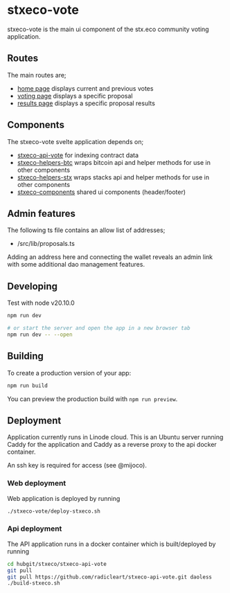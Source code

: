 # stxeco-vote

stxeco-vote is the main ui component of the stx.eco community voting application.

## Routes

The main routes are;

- [home page](https://stx.eco/) displays current and previous votes
- [voting page](https://stx.eco/dao/proposals/SP3JP0N1ZXGASRJ0F7QAHWFPGTVK9T2XNXDB908Z.bdp-multisig-transactions/) displays a specific proposal
- [results page](https://stx.eco/dao/proposals/SP3JP0N1ZXGASRJ0F7QAHWFPGTVK9T2XNXDB908Z.bdp-multisig-transactions/results) displays a specific proposal results

## Components

The stxeco-vote svelte application depends on;

- [stxeco-api-vote](https://github.com/radicleart/stxeco-api-vote) for indexing contract data
- [stxeco-helpers-btc](https://github.com/radicleart/stxeco-helpers-btc) wraps bitcoin api and helper methods for use in other components
- [stxeco-helpers-stx](https://github.com/radicleart/stxeco-helpers-stx) wraps stacks api and helper methods for use in other components
- [stxeco-components](https://github.com/radicleart/stxeco-components) shared ui components (header/footer)

## Admin features

The following ts file contains an allow list of addresses;

- /src/lib/proposals.ts

Adding an address here and connecting the wallet reveals an admin link with some additional dao management features.

## Developing

Test with node v20.10.0

```bash
npm run dev

# or start the server and open the app in a new browser tab
npm run dev -- --open
```

## Building

To create a production version of your app:

```bash
npm run build
```

You can preview the production build with `npm run preview`.

## Deployment

Application currently runs in Linode cloud. This is an Ubuntu server running Caddy for the
application and Caddy as a reverse proxy to the api docker container.

An ssh key is required for access (see @mijoco).

### Web deployment

Web application is deployed by running

```bash
./stxeco-vote/deploy-stxeco.sh
```

### Api deployment

The API application runs in a docker container which is built/deployed by running

```bash
cd hubgit/stxeco/stxeco-api-vote
git pull
git pull https://github.com/radicleart/stxeco-api-vote.git daoless
./build-stxeco.sh
```
